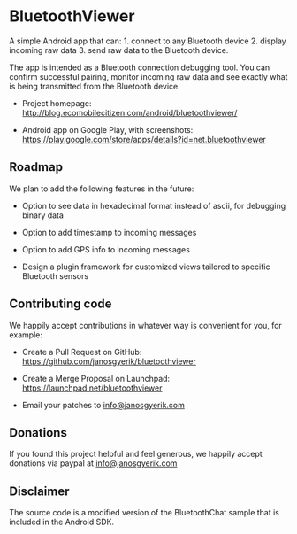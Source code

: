 BluetoothViewer
===============
A simple Android app that can: 1. connect to any Bluetooth device 2.
display incoming raw data 3. send raw data to the Bluetooth device.

The app is intended as a Bluetooth connection debugging tool. You can
confirm successful pairing, monitor incoming raw data and see exactly
what is being transmitted from the Bluetooth device.

* Project homepage:
  http://blog.ecomobilecitizen.com/android/bluetoothviewer/

* Android app on Google Play, with screenshots:
  https://play.google.com/store/apps/details?id=net.bluetoothviewer


Roadmap
-------
We plan to add the following features in the future:

* Option to see data in hexadecimal format instead of ascii,
  for debugging binary data

* Option to add timestamp to incoming messages

* Option to add GPS info to incoming messages

* Design a plugin framework for customized views tailored to specific
  Bluetooth sensors


Contributing code
-----------------
We happily accept contributions in whatever way is convenient for
you, for example:

* Create a Pull Request on GitHub:
  https://github.com/janosgyerik/bluetoothviewer

* Create a Merge Proposal on Launchpad:
  https://launchpad.net/bluetoothviewer

* Email your patches to info@janosgyerik.com


Donations
---------
If you found this project helpful and feel generous, we happily
accept donations via paypal at info@janosgyerik.com


Disclaimer
----------
The source code is a modified version of the BluetoothChat sample
that is included in the Android SDK.


